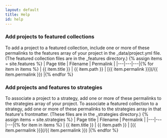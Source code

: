 ```yaml
---
layout: default
title: Help
id: help
---
```


### Add projects to featured collections
To add a project to a featured collection, include one or more of these permalinks to the features array of your project in the _data/project.yml file. (The featured collection files are in the _features directory.)
{% assign items = site.features %}
| Page title | Filename | Permalink |
|---|---|---|{% for item in items %}
| {{ item.title }} | {{ item.path }} | [{{ item.permalink }}](/{{ item.permalink }}) |{% endfor %}

### Add projects and features to strategies
To associate a project to a strategy, add one or more of these permalinks to the strategies array of your project. To associate a featured collection to a strategy, add one or more of these permalinks to the strategies array in that feature's frontmatter. (These files are in the _strategies directory.)
{% assign items = site.strategies %}
| Page title | Filename | Permalink |
|---|---|---|{% for item in items %}
| {{ item.title }} | {{ item.path }} | [{{ item.permalink }}](/{{ item.permalink }}) |{% endfor %}
